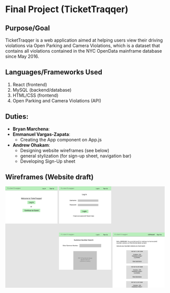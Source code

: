 # Final Project (TicketTraqqer)

## Purpose/Goal
TicketTraqqer is a web application aimed at helping users view their driving violations via Open Parking and Camera Violations, which is a dataset that contains all violations contained in the NYC OpenData mainframe database since May 2016.

## Languages/Frameworks Used
1. React (frontend)
2. MySQL (backend/database)
3. HTML/CSS (frontend)
4. Open Parking and Camera Violations (API)

## Duties:
- __Bryan Marchena__:
- __Emmanuel Vargas-Zapata__: 
    - Creating the App component on App.js
- __Andrew Ohakam__: 
    - Designing website wireframes (see below)
    - general stylization (for sign-up sheet, navigation bar)
    - Developing Sign-Up sheet

## Wireframes (Website draft)
![All pages](myapp/src/img/TicketTraqqerWireFrames.png)
